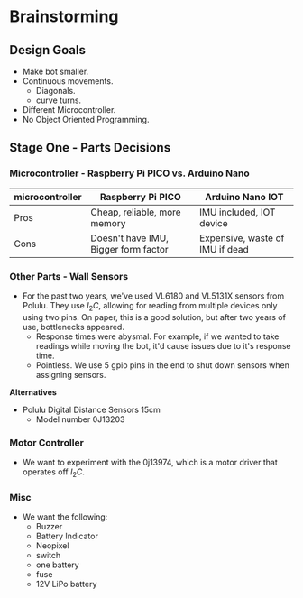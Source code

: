 # Brainstorming

## Design Goals

- Make bot smaller.
- Continuous movements.
    - Diagonals.
    - curve turns.
- Different Microcontroller.
- No Object Oriented Programming.

## Stage One - Parts Decisions

### Microcontroller - Raspberry Pi PICO vs. Arduino Nano 

| microcontroller | Raspberry Pi PICO | Arduino Nano IOT |
|---|---|---|
| Pros | Cheap, reliable, more memory | IMU included, IOT device |
| Cons | Doesn't have IMU, Bigger form factor | Expensive, waste of IMU if dead |



### Other Parts - Wall Sensors

- For the past two years, we've used VL6180 and VL5131X sensors from Polulu. They use $I_2 C$, allowing for reading from multiple devices only using two pins. On paper, this is a good solution, but after two years of use, bottlenecks appeared.
    - Response times were abysmal. For example, if we wanted to take readings while moving the bot, it'd cause issues due to it's response time.
    - Pointless. We use 5 gpio pins in the end to shut down sensors when assigning sensors.

**Alternatives**

- Polulu Digital Distance Sensors 15cm
    - Model number 0J13203



### Motor Controller

- We want to experiment with the 0j13974, which is a motor driver that operates off $I_2 C$.


### Misc

- We want the following:
    - Buzzer
    - Battery Indicator
    - Neopixel
    - switch
    - one battery
    - fuse
    - 12V LiPo battery

